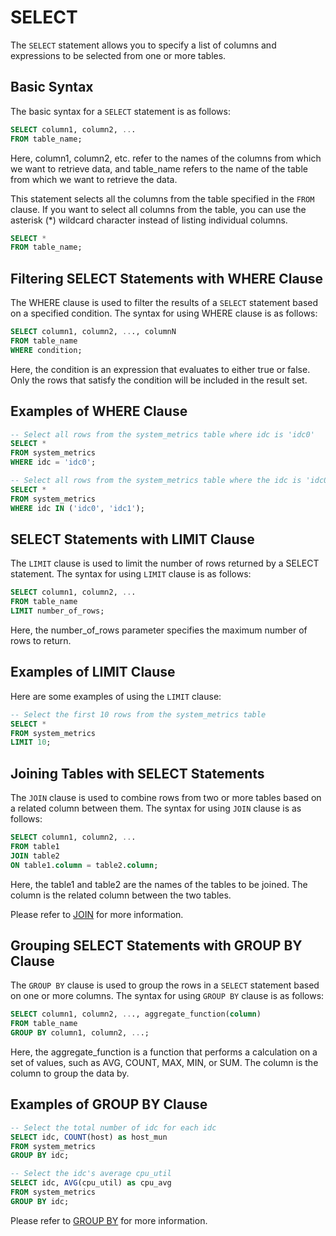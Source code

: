 # SELECT

The `SELECT` statement allows you to specify a list of columns and expressions to be selected from
one or more tables.

## Basic Syntax

The basic syntax for a `SELECT` statement is as follows:

```sql
SELECT column1, column2, ...
FROM table_name;
```

Here, column1, column2, etc. refer to the names of the columns from which we want to retrieve data,
and table_name refers to the name of the table from which we want to retrieve the data.

This statement selects all the columns from the table specified in the
`FROM` clause. If you want to select all columns from the table, you can use the asterisk (*) wildcard
character instead of listing individual columns.

```sql
SELECT *
FROM table_name;
```

## Filtering SELECT Statements with WHERE Clause

The WHERE clause is used to filter the results of a `SELECT` statement based on a specified condition. The
syntax for using WHERE clause is as follows:

```sql
SELECT column1, column2, ..., columnN
FROM table_name
WHERE condition;
```

Here, the condition is an expression that evaluates to either true or false. Only the rows that satisfy the condition will be included in the result set.

## Examples of WHERE Clause

```sql
-- Select all rows from the system_metrics table where idc is 'idc0'
SELECT *
FROM system_metrics
WHERE idc = 'idc0';

-- Select all rows from the system_metrics table where the idc is 'idc0' or 'idc0'
SELECT *
FROM system_metrics
WHERE idc IN ('idc0', 'idc1');
```

## SELECT Statements with LIMIT Clause

The `LIMIT` clause is used to limit the number of rows returned by a SELECT statement. The syntax for using
`LIMIT` clause is as follows:

```sql
SELECT column1, column2, ...
FROM table_name
LIMIT number_of_rows;
```

Here, the number_of_rows parameter specifies the maximum number of rows to return.

## Examples of LIMIT Clause

Here are some examples of using the `LIMIT` clause:

```sql
-- Select the first 10 rows from the system_metrics table
SELECT *
FROM system_metrics
LIMIT 10;
```

## Joining Tables with SELECT Statements

The `JOIN` clause is used to combine rows from two or more tables based on a related column between them. The syntax for using `JOIN` clause is as follows:

```sql
SELECT column1, column2, ...
FROM table1
JOIN table2
ON table1.column = table2.column;
```

Here, the table1 and table2 are the names of the tables to be joined. The column is the related column between the two tables.

Please refer to [JOIN](join.md) for more information.

## Grouping SELECT Statements with GROUP BY Clause

The `GROUP BY` clause is used to group the rows in a `SELECT` statement based on one or more columns. The syntax for using `GROUP BY` clause is as follows:

```sql
SELECT column1, column2, ..., aggregate_function(column)
FROM table_name
GROUP BY column1, column2, ...;
```

Here, the aggregate_function is a function that performs a calculation on a set of values, such as AVG, COUNT, MAX, MIN, or SUM. The column is the column to group the data by.

## Examples of GROUP BY Clause

```sql
-- Select the total number of idc for each idc
SELECT idc, COUNT(host) as host_mun
FROM system_metrics
GROUP BY idc;

-- Select the idc's average cpu_util
SELECT idc, AVG(cpu_util) as cpu_avg
FROM system_metrics
GROUP BY idc;
```

Please refer to [GROUP BY](group_by.md) for more information.
